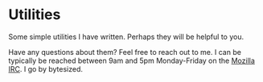 # Utilities
Some simple utilities I have written. Perhaps they will be helpful to you.

Have any questions about them? Feel free to reach out to me. I can be typically be reached between 9am and 5pm Monday-Friday on the [Mozilla IRC](https://wiki.mozilla.org/IRC). I go by bytesized.

